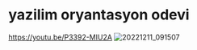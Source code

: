 # yazilim oryantasyon odevi
https://youtu.be/P3392-MIU2A
![20221211_091507](https://user-images.githubusercontent.com/120298685/206891097-6f291613-b369-45f4-a7ad-bf94316b17c6.jpg)
